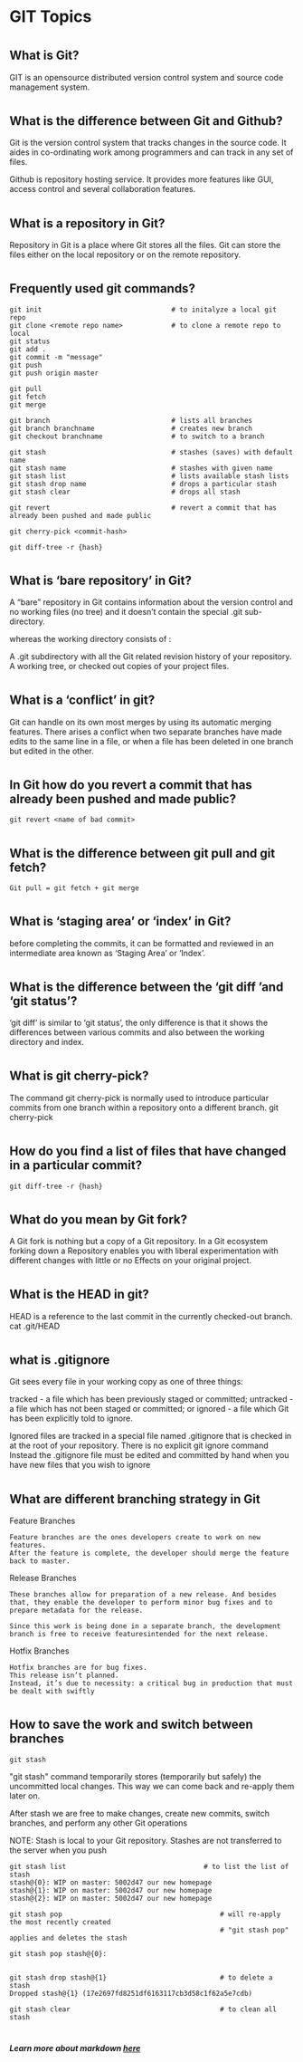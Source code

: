 
# <h1> GIT Topics






# <h2> What is Git? 

GIT is an opensource distributed version control system and source code management system.



# <h2> What is the difference between Git and Github?
Git is the version control system that tracks changes in the source code.
It aides in co-ordinating work among programmers and can track in any set of files.

Github is repository hosting service. It provides more features like GUI, access control and several collaboration features.


# <h2> What is a repository in Git?
Repository in Git is a place where Git stores all the files. Git can store the files either on the local repository or on the remote repository.


# <h2> Frequently used git commands?

	git init 								# to initalyze a local git repo
	git clone <remote repo name>			# to clone a remote repo to local
	git status
	git add .
	git commit -m "message"
	git push
	git push origin master

	git pull
	git fetch
	git merge

	git branch 								# lists all branches
	git branch branchname					# creates new branch
	git checkout branchname					# to switch to a branch

	git stash 								# stashes (saves) with default name
	git stash name 							# stashes with given name
	git stash list 							# lists available stash lists
	git stash drop name 					# drops a particular stash
	git stash clear 						# drops all stash

	git revert 								# revert a commit that has already been pushed and made public

	git cherry-pick <commit-hash>

	git diff-tree -r {hash}


# <h2> What is ‘bare repository’ in Git?
A “bare” repository in Git contains information about the version control and no working files (no tree) and it doesn’t contain the special .git sub-directory.

 whereas the working directory consists of :
 
A .git subdirectory with all the Git related revision history of your repository.
A working tree, or checked out copies of your project files.



# <h2> What is a ‘conflict’ in git?

Git can handle on its own most merges by using its automatic merging features. There arises a conflict when two separate branches have made edits to the same line in a file, or when a file has been deleted in one branch but edited in the other.



# <h2> In Git how do you revert a commit that has already been pushed and made public?

	git revert <name of bad commit>


# <h2> What is the difference between git pull and git fetch?
	Git pull = git fetch + git merge 


# <h2> What is ‘staging area’ or ‘index’ in Git?
before completing the commits, it can be formatted and reviewed in an intermediate area known as ‘Staging Area’ or ‘Index’.


# <h2>  What is the difference between the ‘git diff ’and ‘git status’?
 ‘git diff’ is similar to ‘git status’, the only difference is that it shows the differences between various commits and also between the working directory and index. 
 
 
# <h2>  What is git cherry-pick?
 The command git cherry-pick is normally used to introduce particular commits from one branch within a repository onto a different branch.
 	git cherry-pick <commit-hash>
 
# <h2>  How do you find a list of files that have changed in a particular commit?
 	git diff-tree -r {hash}
 
 
# <h2>  What do you mean by Git fork?
 A Git fork is nothing but a copy of a Git repository. In a Git ecosystem forking down a Repository enables you with liberal experimentation with different changes with little or no Effects on your original project.
 
 

 
# <h2>  What is the HEAD in git?
 HEAD is a reference to the last commit in the currently checked-out branch.
cat .git/HEAD

# <h2>  what is .gitignore

Git sees every file in your working copy as one of three things:

tracked - a file which has been previously staged or committed;
untracked - a file which has not been staged or committed; or
ignored - a file which Git has been explicitly told to ignore.

Ignored files are tracked in a special file named .gitignore that is checked in at the root of your repository. 
There is no explicit git ignore command
Instead the .gitignore file must be edited and committed by hand when you have new files that you wish to ignore



# <h2>  What are different branching strategy in Git

Feature Branches

	Feature branches are the ones developers create to work on new features. 
	After the feature is complete, the developer should merge the feature back to master.

Release Branches

	These branches allow for preparation of a new release. And besides that, they enable the developer to perform minor bug fixes and to prepare metadata for the release. 
	
	Since this work is being done in a separate branch, the development branch is free to receive featuresintended for the next release.
	
Hotfix Branches

	Hotfix branches are for bug fixes.
	This release isn’t planned. 
	Instead, it’s due to necessity: a critical bug in production that must be dealt with swiftly


# <h2> How to save the work and switch between branches


	git stash 

"git stash" command temporarily stores (temporarily but safely) the uncommitted local changes. 
This way we can come back and re-apply them later on.

After stash we are free to make changes, create new commits, switch branches, and perform any other Git operations

NOTE: Stash is local to your Git repository. Stashes are not transferred to the server when you push


	git stash list 									# to list the list of stash
	stash@{0}: WIP on master: 5002d47 our new homepage
	stash@{1}: WIP on master: 5002d47 our new homepage
	stash@{2}: WIP on master: 5002d47 our new homepage

	git stash pop										# will re-apply the most recently created
														# "git stash pop" applies and deletes the stash

	git stash pop stash@{0}:


	git stash drop stash@{1}							# to delete a stash
	Dropped stash@{1} (17e2697fd8251df6163117cb3d58c1f62a5e7cdb) 

	git stash clear 									# to clean all stash

	
# <h5> *Learn more about markdown [here](https://guides.github.com/features/mastering-markdown/)*